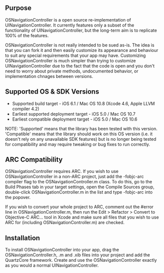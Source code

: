 Purpose
--------------

OSNavigationController is a open source re-implementation of UINavigationController. It currently features only a subset of the functionality of UINavigationController, but the long-term aim is to replicate 100% of the features.

OSNavigationController is not really intended to be sued as-is. The idea is that you can fork it and then easily customize its appearance and behaviour to suit any special requirements that your app may have. Customizing OSNavigationController is much simpler than trying to customize UINavigationController due to the fact that the code is open and you don't need to worry about private methods, undocumented behavior, or implementation chnages between versions.


Supported OS & SDK Versions
-----------------------------

* Supported build target - iOS 6.1 / Mac OS 10.8 (Xcode 4.6, Apple LLVM compiler 4.2)
* Earliest supported deployment target - iOS 5.0 / Mac OS 10.7
* Earliest compatible deployment target - iOS 5.0 / Mac OS 10.6

NOTE: 'Supported' means that the library has been tested with this version. 'Compatible' means that the library should work on this OS version (i.e. it doesn't rely on any unavailable SDK features) but is no longer being tested for compatibility and may require tweaking or bug fixes to run correctly.


ARC Compatibility
------------------

OSNavigationController requires ARC. If you wish to use OSNavigationController in a non-ARC project, just add the -fobjc-arc compiler flag to the OSNavigationController.m class. To do this, go to the Build Phases tab in your target settings, open the Compile Sources group, double-click OSNavigationController.m in the list and type -fobjc-arc into the popover.

If you wish to convert your whole project to ARC, comment out the #error line in OSNavigationController.m, then run the Edit > Refactor > Convert to Objective-C ARC... tool in Xcode and make sure all files that you wish to use ARC for (including OSNavigationController.m) are checked.


Installation
--------------

To install OSNavigationController into your app, drag the OSNavigationController.h, .m and .xib files into your project and add the QuartzCore framework. Create and use the OSNavigationController exactly as you would a normal UINavigationController.